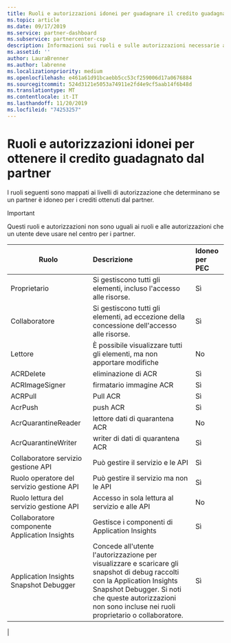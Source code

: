 ```yaml
---
title: Ruoli e autorizzazioni idonei per guadagnare il credito guadagnato dal partner | Centro per i partner
ms.topic: article
ms.date: 09/17/2019
ms.service: partner-dashboard
ms.subservice: partnercenter-csp
description: Informazioni sui ruoli e sulle autorizzazioni necessarie affinché un partner sia idoneo per i crediti guadagnati dal partner.
ms.assetid: ''
author: LauraBrenner
ms.author: labrenne
ms.localizationpriority: medium
ms.openlocfilehash: e461a61d91bcaebb5cc53cf259006d17a0676884
ms.sourcegitcommit: 524d3121e5053a74911e2fd4e9cf5aab14f6b48d
ms.translationtype: MT
ms.contentlocale: it-IT
ms.lasthandoff: 11/20/2019
ms.locfileid: "74253257"
---
```

# <a name="roles-and-permissions-eligible-to-earn-partner-earned-credit"></a>Ruoli e autorizzazioni idonei per ottenere il credito guadagnato dal partner

I ruoli seguenti sono mappati ai livelli di autorizzazione che determinano se un partner è idoneo per i crediti ottenuti dal partner.

>[!Important]
>Questi ruoli e autorizzazioni non sono uguali ai ruoli e alle autorizzazioni che un utente deve usare nel centro per i partner.

|**Ruolo**   |**Descrizione**   |**Idoneo per PEC**   |
|-----------------|:------------------|:--------------|
|Proprietario  |Si gestiscono tutti gli elementi, incluso l'accesso alle risorse.|Sì|
|Collaboratore |Si gestiscono tutti gli elementi, ad eccezione della concessione dell'accesso alle risorse.|Sì|
|Lettore|È possibile visualizzare tutti gli elementi, ma non apportare modifiche|No|
|ACRDelete|eliminazione di ACR|Sì|
|ACRImageSigner|firmatario immagine ACR|Sì|
|ACRPull|Pull ACR|Sì|
|AcrPush|push ACR|Sì|
|AcrQuarantineReader|lettore dati di quarantena ACR|No|
|AcrQuarantineWriter| writer di dati di quarantena ACR|Sì|
|Collaboratore servizio gestione API|Può gestire il servizio e le API|Sì|
|Ruolo operatore del servizio gestione API|Può gestire il servizio ma non le API|Sì|
|Ruolo lettura del servizio gestione API|Accesso in sola lettura al servizio e alle API|No|
|Collaboratore componente Application Insights|Gestisce i componenti di Application Insights|Sì|
|Application Insights Snapshot Debugger|Concede all'utente l'autorizzazione per visualizzare e scaricare gli snapshot di debug raccolti con la Application Insights Snapshot Debugger. Si noti che queste autorizzazioni non sono incluse nei ruoli proprietario o collaboratore.|Sì|
|